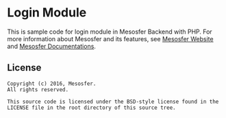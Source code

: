 # Login Module #

This is sample code for login module in Mesosfer Backend with PHP. 
For more information about Mesosfer and its features, see [Mesosfer Website][mesosfer.com] and [Mesosfer Documentations][docs].

## License
    Copyright (c) 2016, Mesosfer.
    All rights reserved.

    This source code is licensed under the BSD-style license found in the
    LICENSE file in the root directory of this source tree.

[mesosfer.com]:https://mesosfer.com
[docs]:https://docs.mesosfer.com/
